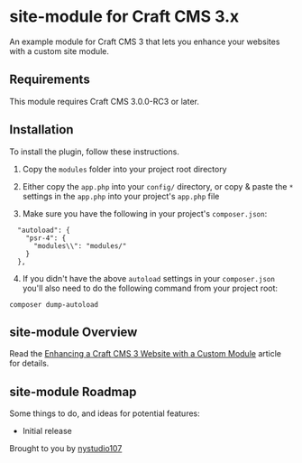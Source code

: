 # site-module for Craft CMS 3.x

An example module for Craft CMS 3 that lets you enhance your websites with a custom site module.

## Requirements

This module requires Craft CMS 3.0.0-RC3 or later.

## Installation

To install the plugin, follow these instructions.

1. Copy the `modules` folder into your project root directory

2. Either copy the `app.php` into your `config/` directory, or copy & paste the `*` settings in the `app.php` into your project's `app.php` file

3. Make sure you have the following in your project's `composer.json`:
```
  "autoload": {
    "psr-4": {
      "modules\\": "modules/"
    }
  },
```

4. If you didn't have the above `autoload` settings in your `composer.json` you'll also need to do the following command from your project root:
```
composer dump-autoload
```

## site-module Overview

Read the [Enhancing a Craft CMS 3 Website with a Custom Module](https://nystudio107.com/blog/enhancing-a-craft-cms-3-website-with-a-custom-module) article for details.

## site-module Roadmap

Some things to do, and ideas for potential features:

* Initial release

Brought to you by [nystudio107](https://nystudio107.com/)
